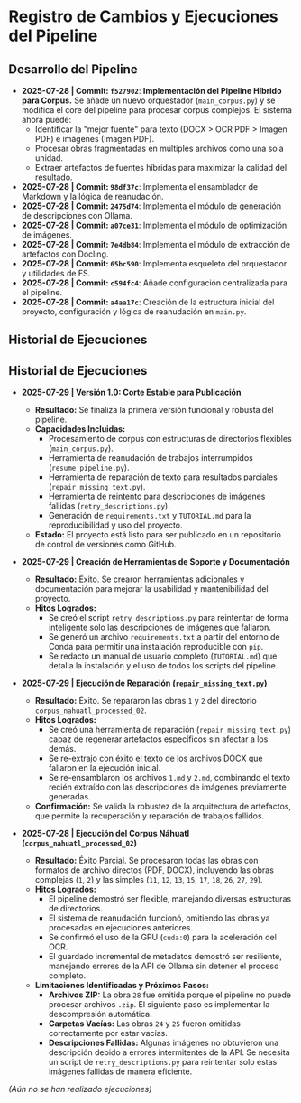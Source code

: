 # Registro de Cambios y Ejecuciones del Pipeline

## Desarrollo del Pipeline

*   **2025-07-28 | Commit: `f527902`**: **Implementación del Pipeline Híbrido para Corpus.** Se añade un nuevo orquestador (`main_corpus.py`) y se modifica el core del pipeline para procesar corpus complejos. El sistema ahora puede:
    *   Identificar la "mejor fuente" para texto (DOCX > OCR PDF > Imagen PDF) e imágenes (Imagen PDF).
    *   Procesar obras fragmentadas en múltiples archivos como una sola unidad.
    *   Extraer artefactos de fuentes híbridas para maximizar la calidad del resultado.
*   **2025-07-28 | Commit: `98df37c`**: Implementa el ensamblador de Markdown y la lógica de reanudación.
*   **2025-07-28 | Commit: `2475d74`**: Implementa el módulo de generación de descripciones con Ollama.
*   **2025-07-28 | Commit: `a07ce31`**: Implementa el módulo de optimización de imágenes.
*   **2025-07-28 | Commit: `7e4db84`**: Implementa el módulo de extracción de artefactos con Docling.
*   **2025-07-28 | Commit: `65bc590`**: Implementa esqueleto del orquestador y utilidades de FS.
*   **2025-07-28 | Commit: `c594fc4`**: Añade configuración centralizada para el pipeline.
*   **2025-07-28 | Commit: `a4aa17c`**: Creación de la estructura inicial del proyecto, configuración y lógica de reanudación en `main.py`.

## Historial de Ejecuciones

## Historial de Ejecuciones

*   **2025-07-29 | Versión 1.0: Corte Estable para Publicación**
    *   **Resultado:** Se finaliza la primera versión funcional y robusta del pipeline.
    *   **Capacidades Incluidas:**
        *   Procesamiento de corpus con estructuras de directorios flexibles (`main_corpus.py`).
        *   Herramienta de reanudación de trabajos interrumpidos (`resume_pipeline.py`).
        *   Herramienta de reparación de texto para resultados parciales (`repair_missing_text.py`).
        *   Herramienta de reintento para descripciones de imágenes fallidas (`retry_descriptions.py`).
        *   Generación de `requirements.txt` y `TUTORIAL.md` para la reproducibilidad y uso del proyecto.
    *   **Estado:** El proyecto está listo para ser publicado en un repositorio de control de versiones como GitHub.

*   **2025-07-29 | Creación de Herramientas de Soporte y Documentación**
    *   **Resultado:** Éxito. Se crearon herramientas adicionales y documentación para mejorar la usabilidad y mantenibilidad del proyecto.
    *   **Hitos Logrados:**
        *   Se creó el script `retry_descriptions.py` para reintentar de forma inteligente solo las descripciones de imágenes que fallaron.
        *   Se generó un archivo `requirements.txt` a partir del entorno de Conda para permitir una instalación reproducible con `pip`.
        *   Se redactó un manual de usuario completo (`TUTORIAL.md`) que detalla la instalación y el uso de todos los scripts del pipeline.

*   **2025-07-29 | Ejecución de Reparación (`repair_missing_text.py`)**
    *   **Resultado:** Éxito. Se repararon las obras `1` y `2` del directorio `corpus_nahuatl_processed_02`.
    *   **Hitos Logrados:**
        *   Se creó una herramienta de reparación (`repair_missing_text.py`) capaz de regenerar artefactos específicos sin afectar a los demás.
        *   Se re-extrajo con éxito el texto de los archivos DOCX que fallaron en la ejecución inicial.
        *   Se re-ensamblaron los archivos `1.md` y `2.md`, combinando el texto recién extraído con las descripciones de imágenes previamente generadas.
    *   **Confirmación:** Se valida la robustez de la arquitectura de artefactos, que permite la recuperación y reparación de trabajos fallidos.

*   **2025-07-28 | Ejecución del Corpus Náhuatl (`corpus_nahuatl_processed_02`)**
    *   **Resultado:** Éxito Parcial. Se procesaron todas las obras con formatos de archivo directos (PDF, DOCX), incluyendo las obras complejas (`1`, `2`) y las simples (`11`, `12`, `13`, `15`, `17`, `18`, `26`, `27`, `29`).
    *   **Hitos Logrados:**
        *   El pipeline demostró ser flexible, manejando diversas estructuras de directorios.
        *   El sistema de reanudación funcionó, omitiendo las obras ya procesadas en ejecuciones anteriores.
        *   Se confirmó el uso de la GPU (`cuda:0`) para la aceleración del OCR.
        *   El guardado incremental de metadatos demostró ser resiliente, manejando errores de la API de Ollama sin detener el proceso completo.
    *   **Limitaciones Identificadas y Próximos Pasos:**
        *   **Archivos ZIP:** La obra `28` fue omitida porque el pipeline no puede procesar archivos `.zip`. El siguiente paso es implementar la descompresión automática.
        *   **Carpetas Vacías:** Las obras `24` y `25` fueron omitidas correctamente por estar vacías.
        *   **Descripciones Fallidas:** Algunas imágenes no obtuvieron una descripción debido a errores intermitentes de la API. Se necesita un script de `retry_descriptions.py` para reintentar solo estas imágenes fallidas de manera eficiente.

*(Aún no se han realizado ejecuciones)*
